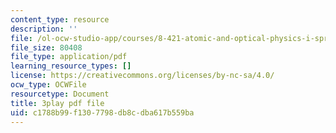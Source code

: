 ```yaml
---
content_type: resource
description: ''
file: /ol-ocw-studio-app/courses/8-421-atomic-and-optical-physics-i-spring-2014/c1788b99f1307798db8cdba617b559ba_zMlEb29UlKw.pdf
file_size: 80408
file_type: application/pdf
learning_resource_types: []
license: https://creativecommons.org/licenses/by-nc-sa/4.0/
ocw_type: OCWFile
resourcetype: Document
title: 3play pdf file
uid: c1788b99-f130-7798-db8c-dba617b559ba
---
```

